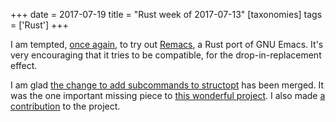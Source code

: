 +++
date = 2017-07-19
title = "Rust week of 2017-07-13"
[taxonomies]
tags = ['Rust']
+++

I am tempted, [once again], to try out [Remacs], a Rust port of GNU
Emacs. It's very encouraging that it tries to be compatible, for the
drop-in-replacement effect.

I am glad [the change to add subcommands to structopt] has been merged.
It was the one important missing piece to [this wonderful project]. I
also made [a contribution] to the project.

  [once again]: http://tshepang.net/rust-week-of-2017-01-06
  [Remacs]: https://github.com/Wilfred/remacs
  [the change to add subcommands to structopt]: https://github.com/TeXitoi/structopt/pull/17
  [this wonderful project]: https://github.com/TeXitoi/structopt
  [a contribution]: https://github.com/TeXitoi/structopt/pull/19

